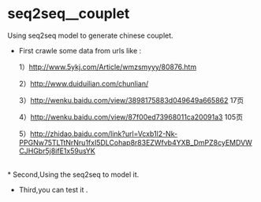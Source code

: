 # seq2seq__couplet
Using seq2seq model to generate chinese couplet.
* First crawle some data from urls like :

  1）http://www.5ykj.com/Article/wmzsmyyy/80876.htm  

  2）http://www.duiduilian.com/chunlian/ 

  3）http://wenku.baidu.com/view/3898175883d049649a665862   17页

  4）http://wenku.baidu.com/view/87f00ed73968011ca20091a3 105页

  5）http://zhidao.baidu.com/link?url=Vcxb1l2-Nk-PPGNw75TLTtNrNru1fxI5DLCohap8r83EZWfvb4YXB_DmPZ8cyEMDVWCJHGbr5j8ifE1x59usYK
<br>
* Second,Using the seq2seq to model it.

* Third,you can test it .
